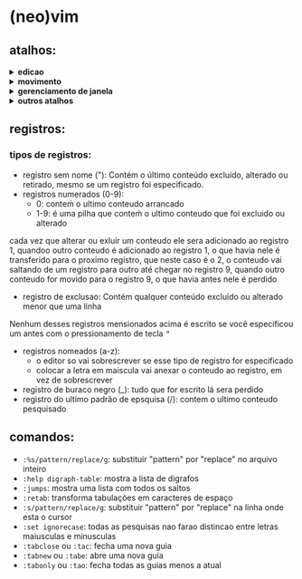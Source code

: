 # (neo)vim

## atalhos:
<details>
  <summary><b>edicao</b></summary>
  <UL>
  <LI> <kbd>>></kbd> ou <kbd><<</kbd> no modo normal: altera recuo da linha </LI>
  <LI> <kbd>A</kbd> no modo normal: atalho para <kbd>$</kbd><kbd>a</kbd> </LI>
  <LI> <kbd>I</kbd> no modo normal: atalho para <kbd>^</kbd><kbd>i</kbd> </LI>
  <LI> <kbd>O</kbd> no modo normal: insere uma linha acima, move o cursos para nova linha e entra no modo insert </LI>
  <LI> <kbd>a</kbd> no modo normal: entrar no modo insert do lado direito do caractere </LI>
  <LI> <kbd>c</kbd><kbd>i</kbd><kbd>"</kbd> no modo normal: na linha onde está o cursor, apaga o conteudo que estiver entre aspas duplas, coloca o curso entre as aspas e entre no modo insert onde está o cursor </LI>
  <LI> <kbd>g</kbd><kbd>U</kbd><kbd>U</kbd> no modo normal: mudar todas as palavras da linha para maiusculas </LI>
  <LI> <kbd>g</kbd><kbd>U</kbd><kbd>i</kbd><kbd>w</kbd> no modo normal: mudar letras das palavras para maiusculas </LI>
  <LI> <kbd>g</kbd><kbd>g</kbd><kbd>=</kbd><kbd>G</kbd> no modo normal: corrigir indentação do codigo inteiro </LI>
  <LI> <kbd>g</kbd><kbd>u</kbd><kbd>i</kbd><kbd>w</kbd> no modo normal: mudar letras das palavras para minusculas </LI>
  <LI> <kbd>g</kbd><kbd>u</kbd><kbd>u</kbd> no modo normal: mudar todas as palavras da linha para minusculas </LI>
  <LI> <kbd>o</kbd> no modo normal: insere uma linha abaixo, move o cursos para nova linha e entra no modo insert </LI>
  <LI> <kbd>s</kbd> no modo normal: apaga o caractere sobre o cursor e entra no modo insert </LI>
  <LI> <kbd>ctrl</kbd><kbd>a</kbd> no modo normal: incrementa um numero onde o cursor esta localizado </LI>
  <LI> <kbd>ctrl</kbd><kbd>x</kbd> no modo normal: decrementa um numero onde o cursor esta localizado </LI>
  <LI> <kbd>ctrol</kbd><kbd>u</kbd> no modo insert: esclua tudo que estiver antes do cursor no modo insert </LI>
  <LI> <kbd>ctrol</kbd><kbd>d</kbd> no modo insert: recue a indentação da linha atual no modo insert </LI>
  <LI> <kbd>ctrol</kbd><kbd>t</kbd> no modo insert: aumente a indentação da linha atual no modo insert </LI>
  <LI> <kbd>ctrol</kbd><kbd>o</kbd> no modo insert: alterna para o modo normal e apos algima ação, automaticamente volta para o modo insert </LI>
  <LI> <kbd>ctrol</kbd><kbd>R</kbd><code>reg</code> no modo insert: permite adicionar ao buffer o conteudo do registro especificado em <code>reg</code> </LI>
  </UL>
</details>

<details>
  <summary><b>movimento</b></summary>
  <UL>
  <LI> <kbd>$</kbd> no modo normal: ir para a ultima coluna da linha </LI>
  <LI> <kbd>0</kbd> ou <kbd>|</kbd> no modo normal: ir para a primeira coluna da linha </LI>
  <LI> <kbd>H</kbd> no modo normal: mover cursor para o topo da janela </LI>
  <LI> <kbd>L</kbd> no modo normal: mover cursor para a parte inferior da janela </LI>
  <LI> <kbd>M</kbd> no modo normal: mover cursor para o centro da janela </LI>
  <LI> <kbd>^</kbd> no modo normal: ir para o primeiro caractere da linha </LI>
  <LI> <kbd>b</kbd> no modo normal: saltar retrocedendo palavras </LI>
  <LI> <kbd>ctrol</kbd><kbd>i</kbd> no modo normal: saltar para a proxima posicao do cursor </LI>
  <LI> <kbd>ctrol</kbd><kbd>o</kbd> no modo normal: saltar para a posicao anterior do cursor </LI>
  <LI> <kbd>e</kbd> no modo normal: saltar retrocedendo palavras mantendo o cursor no ultimo caractere </LI>
  <LI> <kbd>f</kbd>{caractere} no modo normal: saltar para a proxima ocorrencia do caractere e deixar o cursor sobre o caractere encontado </LI>
  <LI> <kbd>F</kbd>{caractere} no modo normal: faz a mesma coisa do atalho <kbd>f</kbd> porém de forma reversa </LI>
  <LI> <kbd>g_</kbd> no modo normal: ir para o ultimo caractere da linha </LI>
  <LI> <kbd>t</kbd>{caractere} no modo normal: saltar para a proxima ocorrencia do caractere e deixar o cursor no lado esquerdo do caractere encontado </LI>
  <LI> <kbd>T</kbd>{caractere} no modo normal: faz a mesma coisa do atalho <kbd>T</kbd> porém de forma reversa</LI>
  <LI> <kbd>w</kbd> no modo normal: saltar palavras </LI>
  <LI> <kbd>z</kbd><kbd>b</kbd> no modo normal: mover linha para a parte inferior da janela </LI>
  <LI> <kbd>z</kbd><kbd>t</kbd> no modo normal: mover linha para o topo da janela </LI>
  <LI> <kbd>z</kbd><kbd>z</kbd> no modo normal: mover linha para o centro da janela </LI>
  <LI> <kbd>ctrol</kbd><kbd>x</kbd><kbd>ctrol</kbd><kbd>y</kbd> no modo insert: mover a tela para cima sem sair do modo insert </LI>
  <LI> <kbd>ctrol</kbd><kbd>x</kbd><kbd>ctrol</kbd><kbd>e</kbd> no modo insert: mover a tela para baixo sem sair do modo insert </LI>
  </UL>
</details>

<details>
  <summary><b>gerenciamento de janela</b></summary>
  <UL>
  <LI> <kbd>ctrol</kbd><kbd>w</kbd> <kbd>+</kbd> no modo normal: almenta a altura da janela </LI>
  <LI> <kbd>ctrol</kbd><kbd>w</kbd> <kbd>-</kbd> no modo normal: diminue a altura da janela </LI>
  <LI> <kbd>ctrol</kbd><kbd>w</kbd> <kbd><</kbd> no modo normal: diminue a largura da janela </LI>
  <LI> <kbd>ctrol</kbd><kbd>w</kbd> <kbd>=</kbd> no modo normal: corrige o tamanho de todas as janelas </LI>
  <LI> <kbd>ctrol</kbd><kbd>w</kbd> <kbd>></kbd> no modo normal: aumenta a largura da janela </LI>
  <LI> <kbd>ctrol</kbd><kbd>w</kbd> <kbd>r</kbd> no modo normal: troca a posição das janelas </LI>
  <LI> <kbd>ctrol</kbd><kbd>w</kbd>+<kbd>c</kbd> no modo normal: fecha uma janela </LI>
  <LI> <kbd>ctrol</kbd><kbd>w</kbd>+{<kbd>H</kbd>,<kbd>J</kbd>,<kbd>K</kbd>,<kbd>L</kbd>} no modo normal: move a janela em destaque para um dos cantos da tela </LI>
  <LI> <kbd>g</kbd><kbd>T</kbd> no modo normal: alterna para a guia anterior </LI>
  <LI> <kbd>g</kbd><kbd>t</kbd> no modo normal: alterna para a proxima guia </LI>
  </UL>
</details>

<details>
  <summary><b>outros atalhos</b></summary>
  <UL>
  <LI> <kbd>"</kbd><kbd>a</kbd> no modo normal: digitar <kbd>"</kbd> representa uma entrada de registro e a letra seria o slot do registro, pode outra letra alem de <kbd>a</kbd>, apos isso basta digitar algum comando de corte </LI>
  <LI> <kbd>Z</kbd><kbd>Z</kbd> no modo normal: salva e sai, atalho para <code>:wq</code> </LI>
  <LI> <kbd>&#42;</kbd> no modo normal: pesquisa a palavra que esta sob o cursor </LI>
  <LI> <kbd>c</kbd><kbd>g</kbd><kbd>n</kbd> no modo normal: ao buscar uma palavra no vim usando o comando <code>/palavra</code>, digitar a combinação de comandos vai deletar a palavra, voce digita algo e muda para o modo normal, em seguida "atualiza" as outras ocorrencias da palavra apertando <kbd>.</kbd> </LI>
  <LI> <kbd>ctrol</kbd><kbd>v</kbd> no modo normal: entra no modo visual com seleção em modo bloco </LI>
  <LI> <kbd>g</kbd><kbd>&#42;</kbd> no modo normal: pesquisa a palavra que esta sob o cursor com combinacao parcial </LI>
  <LI> <kbd>z</kbd><kbd>M</kbd> no modo normal: fecha todas as dobras </LI>
  <LI> <kbd>z</kbd><kbd>R</kbd> no modo normal: abre todas as dobras </LI>
  <LI> <kbd>z</kbd><kbd>c</kbd> no modo normal: fecha uma dobra </LI>
  <LI> <kbd>z</kbd><kbd>f</kbd>{movimento} no modo normal: permite criar uma dobra a partir de um movimento </LI>
  <LI> <kbd>z</kbd><kbd>o</kbd> no modo normal: abre uma dobra </LI>
  <LI> <kbd>esc</kbd> ou <kbd>ctrol</kbd><kbd>c</kbd> ou <kbd>ctrol</kbd><kbd>[</kbd> em qualquer outro modo: ir para o modo normal </LI>
  </UL>
</details>

## registros:
### tipos de registros:
* registro sem nome ("): Contém o último conteúdo excluído, alterado ou retirado, mesmo se um registro foi especificado.
* registros numerados (0-9):
    * 0: conteḿ o ultimo conteudo arrancado
    * 1-9: é uma pilha que conteḿ o ultimo conteudo que foi excluido ou alterado

cada vez que alterar ou exluir um conteudo ele sera adicionado ao registro 1, quandoo outro conteudo
é adicionado ao registro 1, o que havia nele é transferido para o proximo registro, que neste caso é
o 2, o conteudo vai saltando de um registro para outro até chegar no registro 9, quando outro conteudo
for movido para o registro 9, o que havia antes nele é perdido

* registro de exclusao: Contém qualquer conteúdo excluído ou alterado menor que uma linha

Nenhum desses registros mensionados acima é escrito se você especificou um antes com o pressionamento de tecla <kbd>"</kbd>

* registros nomeados (a-z):
    * o editor so vai sobrescrever se esse tipo de registro for especificado
    * colocar a letra em maiscula vai anexar o conteudo ao registro, em vez de sobrescrever
* registro de buraco negro (\_): tudo que for escrito lá sera perdido
* registro do ultimo padrão de epsquisa (/): contem o ultimo conteudo pesquisado

## comandos:
* `:%s/pattern/replace/g`: substituir "pattern" por "replace" no arquivo inteiro
* `:help digraph-table`: mostra a lista de digrafos
* `:jumps`: mostra uma lista com todos os saltos
* `:retab`: transforma tabulações em caracteres de espaço
* `:s/pattern/replace/g`: substituir "pattern" por "replace" na linha onde esta o cursor
* `:set ignorecase`: todas as pesquisas nao farao distincao entre letras maiusculas e minusculas
* `:tabclose` ou `:tac`: fecha uma nova guia
* `:tabnew` ou `:tabe`: abre uma nova guia
* `:tabonly` ou `:tao`: fecha todas as guias menos a atual
